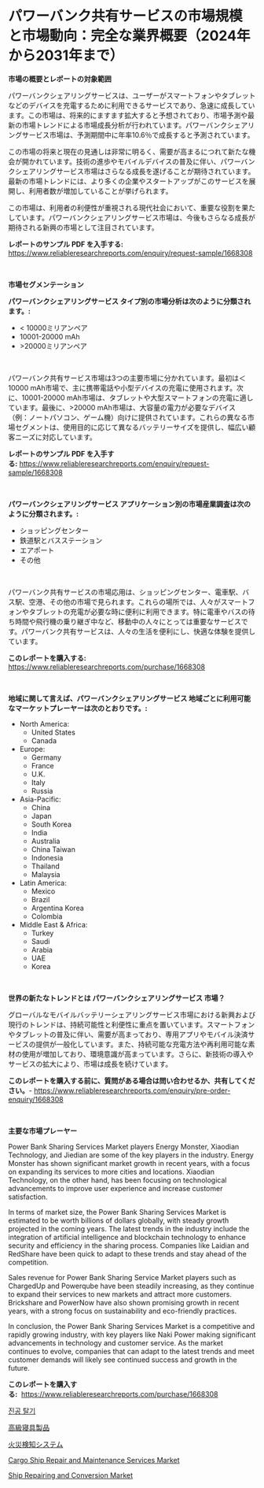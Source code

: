 <p><h1>パワーバンク共有サービスの市場規模と市場動向：完全な業界概要（2024年から2031年まで）</h1></p><p><strong>市場の概要とレポートの対象範囲</strong></p>
<p><p>パワーバンクシェアリングサービスは、ユーザーがスマートフォンやタブレットなどのデバイスを充電するために利用できるサービスであり、急速に成長しています。この市場は、将来的にますます拡大すると予想されており、市場予測や最新の市場トレンドによる市場成長分析が行われています。パワーバンクシェアリングサービス市場は、予測期間中に年率10.6％で成長すると予測されています。</p><p>この市場の将来と現在の見通しは非常に明るく、需要が高まるにつれて新たな機会が開かれています。技術の進歩やモバイルデバイスの普及に伴い、パワーバンクシェアリングサービス市場はさらなる成長を遂げることが期待されています。最新の市場トレンドには、より多くの企業やスタートアップがこのサービスを展開し、利用者数が増加していることが挙げられます。</p><p>この市場は、利用者の利便性が重視される現代社会において、重要な役割を果たしています。パワーバンクシェアリングサービス市場は、今後もさらなる成長が期待される新興の市場として注目されています。</p></p>
<p><strong>レポートのサンプル PDF を入手する:</strong> <a href="https://www.reliableresearchreports.com/enquiry/request-sample/1668308">https://www.reliableresearchreports.com/enquiry/request-sample/1668308</a></p>
<p>&nbsp;</p>
<p><strong>市場セグメンテーション</strong></p>
<p><strong>パワーバンクシェアリングサービス タイプ別の市場分析は次のように分類されます。:</strong></p>
<p><ul><li>< 10000ミリアンペア</li><li>10001-20000 mAh</li><li>>20000ミリアンペア</li></ul></p>
<p>&nbsp;</p>
<p><p>パワーバンク共有サービス市場は3つの主要市場に分かれています。最初は＜10000 mAh市場で、主に携帯電話や小型デバイスの充電に使用されます。次に、10001-20000 mAh市場は、タブレットや大型スマートフォンの充電に適しています。最後に、>20000 mAh市場は、大容量の電力が必要なデバイス（例：ノートパソコン、ゲーム機）向けに提供されています。これらの異なる市場セグメントは、使用目的に応じて異なるバッテリーサイズを提供し、幅広い顧客ニーズに対応しています。</p></p>
<p><strong>レポートのサンプル PDF を入手する:</strong>&nbsp;<a href="https://www.reliableresearchreports.com/enquiry/request-sample/1668308">https://www.reliableresearchreports.com/enquiry/request-sample/1668308</a></p>
<p>&nbsp;</p>
<p><strong> パワーバンクシェアリングサービス アプリケーション別の市場産業調査は次のように分類されます。:</strong></p>
<p><ul><li>ショッピングセンター</li><li>鉄道駅とバスステーション</li><li>エアポート</li><li>その他</li></ul></p>
<p>&nbsp;</p>
<p><p>パワーバンク共有サービスの市場応用は、ショッピングセンター、電車駅、バス駅、空港、その他の市場で見られます。これらの場所では、人々がスマートフォンやタブレットの充電が必要な時に便利に利用できます。特に電車やバスの待ち時間や飛行機の乗り継ぎ中など、移動中の人々にとっては重要なサービスです。パワーバンク共有サービスは、人々の生活を便利にし、快適な体験を提供しています。</p></p>
<p><strong>このレポートを購入する:</strong>&nbsp; <a href="https://www.reliableresearchreports.com/purchase/1668308">https://www.reliableresearchreports.com/purchase/1668308</a></p>
<p>&nbsp;</p>
<p><strong>地域に関して言えば、パワーバンクシェアリングサービス 地域ごとに利用可能なマーケットプレーヤーは次のとおりです。:</strong></p>
<p><ul>
    <li>
        North America:
        <ul>
            <li>United States</li>
            <li>Canada</li>
        </ul>
    </li>
    <li>
        Europe:
        <ul>
            <li>Germany</li>
            <li>France</li>
            <li>U.K.</li>
            <li>Italy</li>
            <li>Russia</li>
        </ul>
    </li>
    <li>
        Asia-Pacific:
        <ul>
            <li>China</li>
            <li>Japan</li>
            <li>South Korea</li>
            <li>India</li>
            <li>Australia</li>
            <li>China Taiwan</li>
            <li>Indonesia</li>
            <li>Thailand</li>
            <li>Malaysia</li>
        </ul>
    </li>
    <li>
        Latin America:
        <ul>
            <li>Mexico</li>
            <li>Brazil</li>
            <li>Argentina Korea</li>
            <li>Colombia</li>
        </ul>
    </li>
    <li>
        Middle East & Africa:
        <ul>
            <li>Turkey</li>
            <li>Saudi</li>
            <li>Arabia</li>
            <li>UAE</li>
            <li>Korea</li>
        </ul>
    </li>
    </ul></p>
<p>&nbsp;</p>
<p><strong>世界の新たなトレンドとは パワーバンクシェアリングサービス 市場？</strong></p>
<p><p>グローバルなモバイルバッテリーシェアリングサービス市場における新興および現行のトレンドは、持続可能性と利便性に重点を置いています。スマートフォンやタブレットの普及に伴い、需要が高まっており、専用アプリやモバイル決済サービスの提供が一般化しています。また、持続可能な充電方法や再利用可能な素材の使用が増加しており、環境意識が高まっています。さらに、新技術の導入やサービスの拡大により、市場は成長を続けています。</p></p>
<p><strong>このレポートを購入する前に、質問がある場合は問い合わせるか、共有してください。</strong>- <a href="https://www.reliableresearchreports.com/enquiry/pre-order-enquiry/1668308">https://www.reliableresearchreports.com/enquiry/pre-order-enquiry/1668308</a></p>
<p>&nbsp;</p>
<p><strong>主要な市場プレーヤー</strong></p>
<p><p>Power Bank Sharing Services Market players Energy Monster, Xiaodian Technology, and Jiedian are some of the key players in the industry. Energy Monster has shown significant market growth in recent years, with a focus on expanding its services to more cities and locations. Xiaodian Technology, on the other hand, has been focusing on technological advancements to improve user experience and increase customer satisfaction.</p><p>In terms of market size, the Power Bank Sharing Services Market is estimated to be worth billions of dollars globally, with steady growth projected in the coming years. The latest trends in the industry include the integration of artificial intelligence and blockchain technology to enhance security and efficiency in the sharing process. Companies like Laidian and RedShare have been quick to adapt to these trends and stay ahead of the competition.</p><p>Sales revenue for Power Bank Sharing Service Market players such as ChargedUp and Powerqube have been steadily increasing, as they continue to expand their services to new markets and attract more customers. Brickshare and PowerNow have also shown promising growth in recent years, with a strong focus on sustainability and eco-friendly practices.</p><p>In conclusion, the Power Bank Sharing Services Market is a competitive and rapidly growing industry, with key players like Naki Power making significant advancements in technology and customer service. As the market continues to evolve, companies that can adapt to the latest trends and meet customer demands will likely see continued success and growth in the future.</p></p>
<p><strong>このレポートを購入する:</strong>&nbsp;&nbsp;<a href="https://www.reliableresearchreports.com/purchase/1668308">https://www.reliableresearchreports.com/purchase/1668308</a></p>
<p><p><a href="https://github.com/OwenHamiytll568745/Market-Research-Report-List-1/blob/main/235324414184.md">진공 탈기</a></p><p><a href="https://github.com/dandier2003/Market-Research-Report-List-1/blob/main/618949815360.md">高級寝具製品</a></p><p><a href="https://github.com/sghwr779811674/Market-Research-Report-List-1/blob/main/832545515359.md">火災検知システム</a></p><p><a href="https://issuu.com/reportprime-2/docs/cargo-ship-repair-and-maintenance-services-market-">Cargo Ship Repair and Maintenance Services Market</a></p><p><a href="https://issuu.com/reportprime-2/docs/ship-repairing-and-conversion-market-size-2030.ppt">Ship Repairing and Conversion Market</a></p></p>